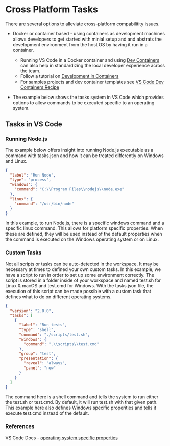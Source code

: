 # Cross Platform Tasks

There are several options to alleviate cross-platform compabilitity issues.

- Docker or container based - using containers as development machines allows developers to get started with minial setup and and abstrats the development environment from the host OS by having it run in a container.

  - Running VS Code in a Docker container and using [Dev Containers](https://code.visualstudio.com/docs/remote/containers) can also help in standardizing the local developer experience across the team.
  - Follow a tutorial on [Development in Containers](https://code.visualstudio.com/docs/remote/containers-tutorial)
  - For samples projects and dev container templates see [VS Code Dev Containers Recipe](https://github.com/microsoft/vscode-dev-containers)

- The example below shows the tasks system in VS Code which provides options to allow commands to be executed specific to an operating system.

## Tasks in VS Code

### Running Node.js

The example below offers insight into running Node.js executable as a command with tasks.json and how it can be treated differently on Windows and Linux.

```json
{
  "label": "Run Node",
  "type": "process",
  "windows": {
    "command": "C:\\Program Files\\nodejs\\node.exe"
  },
  "linux": {
    "command": "/usr/bin/node"
  }
}
```

In this example, to run Node.js, there is a specific windows command and a specific linux command. This allows for platform specific properties. When these are defined, they will be used instead of the default properties when the command is executed on the Windows operating system or on Linux.

### Custom Tasks

Not all scripts or tasks can be auto-detected in the workspace. It may be necessary at times to defined your own custom tasks. In this example, we have a script to run in order to set up some environment correctly. The script is stored in a folder inside of your workspace and named test.sh for Linux & macOS and test.cmd for Windows. With the tasks.json file, the execution of this script can be made possible with a custom task that defines what to do on different operating systems.

```json
{
  "version": "2.0.0",
  "tasks": [
    {
      "label": "Run tests",
      "type": "shell",
      "command": "./scripts/test.sh",
      "windows": {
        "command": ".\\scripts\\test.cmd"
      },
      "group": "test",
      "presentation": {
        "reveal": "always",
        "panel": "new"
      }
    }
  ]
}

```

The command here is a shell command and tells the system to run either the test.sh or test.cmd. By default, it will run test.sh with that given path. This example here also defines Windows specific properities and tells it execute test.cmd instead of the default.

### References

VS Code Docs - [operating system specific properties](https://vscode-docs.readthedocs.io/en/stable/editor/tasks/#operating-system-specific-properties)
